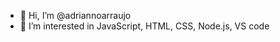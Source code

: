 - 👋 Hi, I’m @adriannoarraujo
- 👀 I’m interested in JavaScript, HTML, CSS, Node.js, VS code


<!---
adriannoarraujo/adriannoarraujo is a ✨ special ✨ repository because its `README.md` (this file) appears on your GitHub profile.
You can click the Preview link to take a look at your changes.
--->
